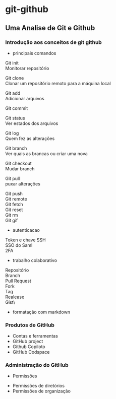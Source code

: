 # git-github

## Uma Analise de Git e Github

### Introdução aos conceitos de git github
* principais comandos

Git init\
Monitorar repositório

Git clone\
Clonar um repositório remoto para a máquina local

Git add\
Adicionar arquivos

Git commit

Git status\
Ver estados dos arquivos 

Git log\
Quem fez as alterações 

Git branch\
Ver quais as brancas ou criar uma nova

Git checkout\
Mudar branch 

Git pull\
puxar alterações 

Git push\
Git remote\
Git fetch\
Git reset\
Git rm\
Git gif
* autenticacao
  
Token e chave SSH\
SSO do Saml\
2FA

* trabalho colaborativo

Repositório\
Branch\
Pull Request\
Fork\
Tag\
Realease\
Gist\

* formatação com markdown

### Produtos de GitHub
* Contas e ferramentas 
* GitHub project
* Github Copiloto
* GitHub Codspace

### Administração do GitHub
* Permissões 
- Permissões de diretórios 
- Permissões de organização 



